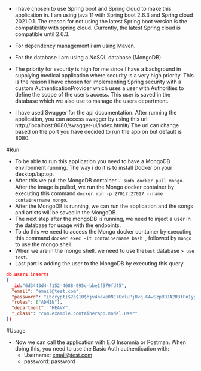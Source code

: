 - I have chosen to use Spring boot and Spring cloud to make this application in. I am using java 11 with Spring boot 2.6.3 and Spring cloud 2021.0.1. The reason for not using the latest Spring boot version is the compatibility with spring cloud. Currently, the latest Spring cloud is compatible until 2.6.3.
- For dependency management i am using Maven.
- For the database I am using a NoSQL database (MongoDB).

- The priority for security is high for me since I have a background in supplying medical application where security is a very high priority. This is the reason I have chosen for implementing Spring security with a custom AuthenticationProvider which uses a user with Authorities to define the scope of the user’s access. This user is saved in the database which we also use to manage the users department.
- I have used Swagger for the api documentation. After running the application, you can access swagger by using this url: http://localhost:8080/swagger-ui/index.html#/
The url can change based on the port you have decided to run the app on but default is 8080.

#Run
- To be able to run this application you need to have a MongoDB environment running. The way i do it is to install Docker on your desktop/laptop. 
- After this we pull the MongoDB container ````- sudo docker pull mongo````. After the image is pulled, we run the Mongo docker container by executing this command ```docker run -p 27017:27017 --name containername mongo```.
- After the MongoDB is running, we can run the application and the songs and artists will be saved in the MongoDB.
- The next step after the mongoDB is running, we need to inject a user in the database for usage with the endpoints.
- To do this we need to access the Mongo docker container by executing this command ``docker exec -it containername bash
  ``, followed by ``mongo`` to use the mongo shell.
- When we are in the mongo shell, we need to use the``test`` database ``> use test``.
- Last part is adding the user to the MongoDB by executing this query. 
```json
db.users.insert(
{
  _id:"6d3443d4-f152-4688-995c-bbe1f579fd45",
  "email": "email@test.com",
  "password": "{bcrypt}$2a$10$hjv4naVe0NE7GxluPjBvq.GAwSzpROJA2R3fPnIygaNoRsykRbLA.",
  "roles": ["ADMIN"],
  "department": "HEAVY",
  "_class": "com.example.containerapp.model.User"
})
```
#Usage
- Now we can call the application with E.G Insomnia or Postman. When doing this, you need to use the Basic Auth authentication with:
  - Username: email@test.com
  - password: password
